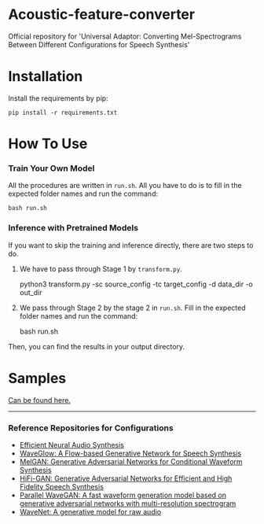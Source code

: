 # Acoustic-feature-converter

Official repository for 'Universal Adaptor: Converting Mel-Spectrograms Between Different Configurations for Speech Synthesis'

# Installation

Install the requirements by pip:

    pip install -r requirements.txt

# How To Use

### Train Your Own Model

All the procedures are written in `run.sh`. All you have to do is to fill in the expected folder names and run the command:

    bash run.sh

### Inference with Pretrained Models

If you want to skip the training and inference directly, there are two steps to do.

1. We have to pass through Stage 1 by `transform.py`.

    python3 transform.py -sc source_config -tc target_config -d data_dir -o out_dir

2. We pass through Stage 2 by the stage 2 in `run.sh`. Fill in the expected folder names and run the command:

    bash run.sh

Then, you can find the results in your output directory.

# Samples

[Can be found here.](https://bogihsu.github.io/Acoustic-feature-converter/demo/demo.html)

____

### Reference Repositories for Configurations

* [Efficient Neural Audio Synthesis](https://github.com/fatchord/WaveRNN)
* [WaveGlow: A Flow-based Generative Network for Speech Synthesis](https://github.com/NVIDIA/waveglow)
* [MelGAN: Generative Adversarial Networks for Conditional Waveform Synthesis](https://github.com/descriptinc/melgan-neurips)
* [HiFi-GAN: Generative Adversarial Networks for Efficient and High Fidelity Speech Synthesis](https://github.com/jik876/hifi-gan)
* [Parallel WaveGAN: A fast waveform generation model based on generative adversarial networks with multi-resolution spectrogram](https://github.com/kan-bayashi/ParallelWaveGAN)
* [WaveNet: A generative model for raw audio](https://github.com/r9y9/wavenet_vocoder)